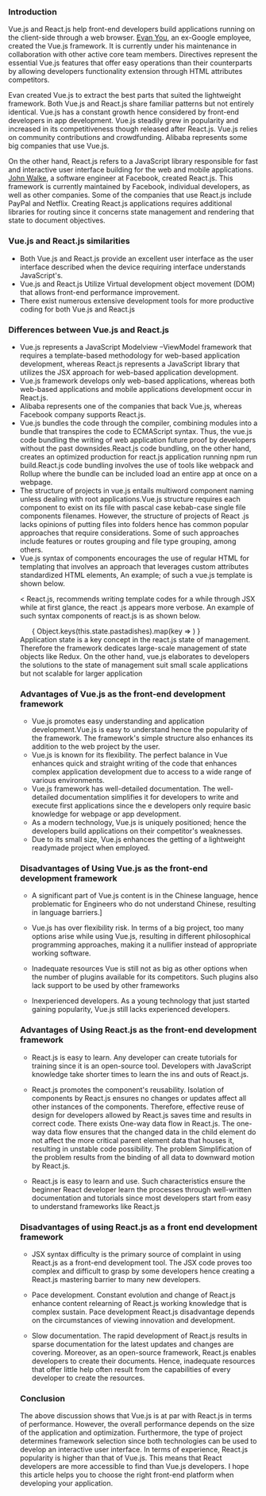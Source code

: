 ### Introduction
Vue.js and React.js help front-end developers build applications running on the client-side through a web browser. [Evan You](https://www.linkedin.com/in/evanyou), an ex-Google employee, created the Vue.js framework. It is currently under his maintenance in collaboration with other active core team members. Directives represent the essential Vue.js features that offer easy operations than their counterparts by allowing developers functionality extension through HTML attributes competitors. 

Evan created Vue.js to extract the best parts that suited the lightweight framework. Both Vue.js and React.js share familiar patterns but not entirely identical. Vue.js has a constant growth hence considered by front-end developers in app development. Vue.js steadily grew in popularity and increased in its competitiveness though released after React.js. Vue.js relies on community contributions and crowdfunding. Alibaba represents some big companies that use Vue.js. 

On the other hand, React.js refers to a JavaScript library responsible for fast and interactive user interface building for the web and mobile applications. [John Walke](https://en.wikipedia.org/wiki/React_(JavaScript_library)), a software engineer at Facebook, created React.js. This framework is currently maintained by Facebook, individual developers, as well as other companies. Some of the companies that use React.js include PayPal and Netflix. Creating React.js applications requires additional libraries for routing since it concerns state management and rendering that state to document objectives. 

### Vue.js and React.js similarities
- Both Vue.js and React.js provide an excellent user interface as the user interface described when the device requiring interface understands JavaScript's. 
- Vue.js and React.js Utilize Virtual development object movement (DOM) that allows front-end performance improvement. 
- There exist numerous extensive development tools for more productive coding for both Vue.js and React.js 
### Differences between Vue.js and React.js 
- Vue.js represents a JavaScript Modelview –ViewModel framework that requires a template-based methodology for web-based application development, whereas React.js represents a JavaScript library that utilizes the JSX approach for web-based application development.
- Vue.js framework develops only web-based applications, whereas both web-based applications and mobile applications development occur in React.js.
- Alibaba represents one of the companies that back Vue.js, whereas Facebook company supports React.js.
- 	Vue.js bundles the code through the compiler, combining modules into a bundle that transpires the code to ECMAScript syntax. Thus, the vue.js code bundling the writing of web application future proof by developers without the past downsides.React.js code bundling, on the other hand, creates an optimized production for react.js application running npm run build.React.js code bundling involves the use of tools like webpack and Rollup where the bundle can be included load an entire app at once on a webpage.
- The structure of projects in vue.js entails multiword component naming unless dealing with root applications.Vue.js structure requires each component to exist on its file with pascal case kebab-case single file components filenames. However, the structure of projects of React .js lacks opinions of putting files into folders hence has common popular approaches that require considerations. Some of such approaches include features or routes grouping and file type grouping, among others.
- Vue.js syntax of components encourages the use of regular HTML for templating that involves an approach that leverages custom attributes standardized HTML elements, An example; of such a vue.js template is shown below.
<ul>
<template v-for="item in items">
<li>{{ item.msg }}</li>
<li class="divider"></li>
</template>
<
React.js, recommends writing template codes for a while through JSX while at first glance, the react .js appears more verbose. An example of such syntax components of react.js is as shown below.
<ul className="pasta-list">
{
Object.keys(this.state.pastadishes).map(key =>
<PastaItem index={key} key={key} details={this.state.pastadishes[key]} addToOrder={this.addToOrder} orders={this.state.orders[key]} />
)
}
</ul>
Application state is a key concept in the react.js state of management. Therefore the framework dedicates large-scale management of state objects like Redux. On the other hand, vue.js elaborates to developers the solutions to the state of management suit small scale applications but not scalable for larger application



### Advantages of Vue.js as the front-end development framework
- Vue.js promotes easy understanding and application development.Vue.js is easy to understand hence the popularity of the framework. The framework's simple structure also enhances its addition to the web project by the user.
- Vue.js is known for its flexibility. The perfect balance in Vue enhances quick and straight writing of the code that enhances complex application development due to access to a wide range of various environments.
- Vue.js framework has well-detailed documentation. The well-detailed documentation simplifies it for developers to write and execute first applications since the e developers only require basic knowledge for webpage or app development.
- As a modern technology, Vue.js is uniquely positioned; hence the developers build applications on their competitor's weaknesses.
- Due to its small size, Vue.js enhances the getting of a lightweight readymade project when employed.
       
### Disadvantages of Using Vue.js as the front-end development framework
- A significant part of Vue.js content is in the Chinese language, hence problematic for Engineers who do not understand Chinese, resulting in language barriers.]

- Vue.js has over flexibility risk. In terms of a big project, too many options arise while using Vue.js, resulting in different philosophical programming approaches, making it a nullifier instead of appropriate working software.

- Inadequate resources Vue is still not as big as other options when the number of plugins available for its competitors. Such plugins also lack support to be used by other frameworks

- Inexperienced developers. As a young technology that just started gaining popularity, Vue.js still lacks experienced developers.

### Advantages of Using React.js as the front-end development framework
- React.js is easy to learn. Any developer can create tutorials for training since it is an open-source tool. Developers with JavaScript knowledge take shorter times to learn the ins and outs of React.js.

- React.js promotes the component's reusability. Isolation of components by React.js ensures no changes or updates affect all other instances of the components. Therefore, effective reuse of design for developers allowed by React.js saves time and results in correct code. There exists One-way data flow in React.js. The one-way data flow ensures that the changed data in the child element do not affect the more critical parent element data that houses it, resulting in unstable code possibility. The problem Simplification of the problem results from the binding of all data to downward motion by React.js.

- React.js is easy to learn and use. Such characteristics ensure the beginner React developer learn the processes through well-written documentation and tutorials since most developers start from easy to understand frameworks like React.js

### Disadvantages of using React.js as a front end development framework
- JSX syntax difficulty is the primary source of complaint in using React.js as a front-end development tool. The JSX code proves too complex and difficult to grasp by some developers hence creating a React.js mastering barrier to many new developers.

- Pace development. Constant evolution and change of React.js enhance content relearning of React.js working knowledge that is complex sustain. Pace development React.js disadvantage depends on the circumstances of viewing innovation and development.

- Slow documentation. The rapid development of React.js results in sparse documentation for the latest updates and changes are covering. Moreover, as an open-source framework, React.js enables developers to create their documents. Hence, inadequate resources that offer little help often result from the capabilities of every developer to create the resources.

### Conclusion
The above discussion shows that Vue.js is at par with React.js in terms of performance. However, the overall performance depends on the size of the application and optimization. Furthermore, the type of project determines framework selection since both technologies can be used to develop an interactive user interface. In terms of experience, React.js popularity is higher than that of Vue.js. This means that React developers are more accessible to find than Vue.js developers. I hope this article helps you to choose the right front-end platform when developing your application.




